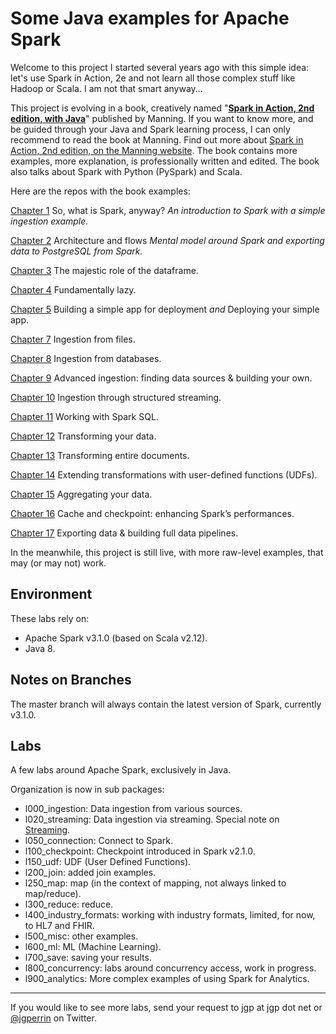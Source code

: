 # Some Java examples for Apache Spark

Welcome to this project I started several years ago with this simple idea: let's use Spark in Action, 2e and not learn all those complex stuff like Hadoop or Scala. I am not that smart anyway...

This project is evolving in a book, creatively named "**[Spark in Action, 2nd edition, with Java](https://www.manning.com/books/spark-in-action-second-edition?a_aid=jgp)**" published by Manning. If you want to know more, and be guided through your Java and Spark learning process, I can only recommend to read the book at Manning. Find out more about [Spark in Action, 2nd edition, on the Manning website](https://www.manning.com/books/spark-in-action-second-edition?a_aid=jgp). The book contains more examples, more explanation, is professionally written and edited. The book also talks about Spark with Python (PySpark) and Scala.

Here are the repos with the book examples:

[Chapter 1](https://github.com/jgperrin/net.jgp.books.spark.ch01) So, what is Spark, anyway? _An introduction to Spark with a simple ingestion example._

[Chapter 2](https://github.com/jgperrin/net.jgp.books.spark.ch02) Architecture and flows _Mental model around Spark and exporting data to PostgreSQL from Spark._

[Chapter 3](https://github.com/jgperrin/net.jgp.books.spark.ch03) The majestic role of the dataframe.

[Chapter 4](https://github.com/jgperrin/net.jgp.books.spark.ch04) Fundamentally lazy.

[Chapter 5](https://github.com/jgperrin/net.jgp.books.spark.ch05) Building a simple app for deployment _and_ Deploying your simple app.

[Chapter 7](https://github.com/jgperrin/net.jgp.books.spark.ch07) Ingestion from files.

[Chapter 8](https://github.com/jgperrin/net.jgp.books.spark.ch08) Ingestion from databases.

[Chapter 9](https://github.com/jgperrin/net.jgp.books.spark.ch09) Advanced ingestion: finding data sources & building your own.

[Chapter 10](https://github.com/jgperrin/net.jgp.books.spark.ch10) Ingestion through structured streaming.

[Chapter 11](https://github.com/jgperrin/net.jgp.books.spark.ch11) Working with Spark SQL.

[Chapter 12](https://github.com/jgperrin/net.jgp.books.spark.ch12) Transforming your data.

[Chapter 13](https://github.com/jgperrin/net.jgp.books.spark.ch13) Transforming entire documents.

[Chapter 14](https://github.com/jgperrin/net.jgp.books.spark.ch14) Extending transformations with user-defined functions (UDFs).

[Chapter 15](https://github.com/jgperrin/net.jgp.books.spark.ch15) Aggregating your data.

[Chapter 16](https://github.com/jgperrin/net.jgp.books.spark.ch16) Cache and checkpoint: enhancing Spark’s performances.

[Chapter 17](https://github.com/jgperrin/net.jgp.books.spark.ch17) Exporting data & building full data pipelines.


In the meanwhile, this project is still live, with more raw-level examples, that may (or may not) work.


## Environment
These labs rely on:
* Apache Spark v3.1.0 (based on Scala v2.12).
* Java 8.

## Notes on Branches
The master branch will always contain the latest version of Spark, currently v3.1.0.

## Labs
A few labs around Apache Spark, exclusively in Java.

Organization is now in sub packages:

* l000_ingestion: Data ingestion from various sources.
* l020\_streaming: Data ingestion via streaming. Special note on [Streaming](src/main/java/net/jgp/labs/spark/l020_streaming/README.md).
* l050_connection: Connect to Spark.
* l100_checkpoint: Checkpoint introduced in Spark v2.1.0.
* l150_udf: UDF (User Defined Functions).
* l200_join: added join examples.
* l250_map: map (in the context of mapping, not always linked to map/reduce).
* l300_reduce: reduce.
* l400\_industry\_formats: working with industry formats, limited, for now, to HL7 and FHIR.
* l500_misc: other examples.
* l600_ml: ML (Machine Learning).
* l700_save: saving your results.
* l800_concurrency: labs around concurrency access, work in progress.
* l900_analytics: More complex examples of using Spark for Analytics.

---

If you would like to see more labs, send your request to jgp at jgp dot net or [@jgperrin](https://twitter.com/jgperrin) on Twitter.
